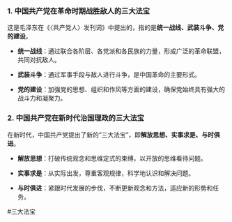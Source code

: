 ### 1. **中国共产党在革命时期战胜敌人的三大法宝**

这是毛泽东在《〈共产党人〉发刊词》中提出的，指的是**统一战线、武装斗争、党的建设**。

- **统一战线**：通过联合各阶层、各党派和各民族的力量，形成广泛的革命联盟，共同对抗敌人。
    
- **武装斗争**：通过军事手段与敌人进行斗争，是中国革命的主要形式。
    
- **党的建设**：加强党的思想、组织和作风等方面的建设，确保党始终具有强大的战斗力和凝聚力。
    

### 2. **中国共产党在新时代治国理政的三大法宝**

在新时代，中国共产党提出了新的“三大法宝”，即**解放思想、实事求是、与时俱进**。

- **解放思想**：打破传统观念和思维定式的束缚，以开放的思维看待问题。
    
- **实事求是**：从实际出发，尊重客观规律，科学地认识和解决问题。
    
- **与时俱进**：紧跟时代发展的步伐，不断更新观念和方法，适应新的形势和任务。



#三大法宝




